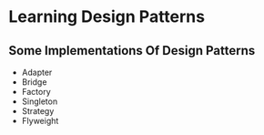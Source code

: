 # Learning Design Patterns
## Some Implementations Of Design Patterns

- Adapter
- Bridge
- Factory
- Singleton
- Strategy
- Flyweight
